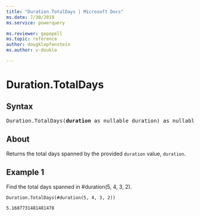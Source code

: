 ```yaml
---
title: "Duration.TotalDays | Microsoft Docs"
ms.date: 7/30/2019
ms.service: powerquery

ms.reviewer: gepopell
ms.topic: reference
author: dougklopfenstein
ms.author: v-douklo

---
```

# Duration.TotalDays

## Syntax

<pre>
Duration.TotalDays(<b>duration</b> as nullable duration) as nullable number
</pre>
  
## About  
Returns the total days spanned by the provided `duration` value, `duration`.

## Example 1
Find the total days spanned in #duration(5, 4, 3, 2).

```powerquery-m
Duration.TotalDays(#duration(5, 4, 3, 2))
```

`5.1687731481481478`
